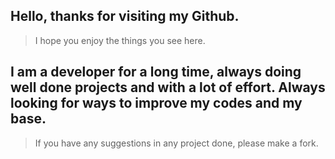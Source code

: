 ## Hello, thanks for visiting my Github.
> I hope you enjoy the things you see here.

## I am a developer for a long time, always doing well done projects and with a lot of effort. Always looking for ways to improve my codes and my base. 
> If you have any suggestions in any project done, please make a fork.

